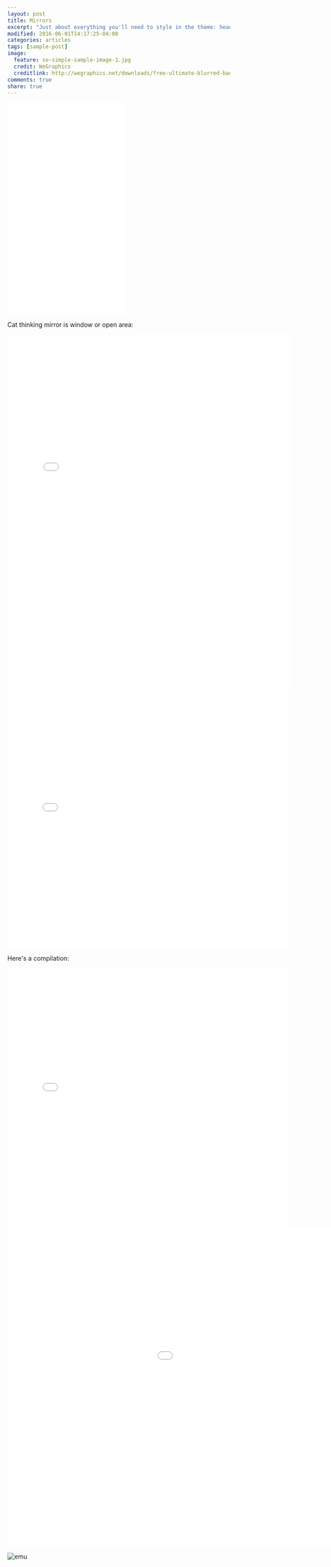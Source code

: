 ```yaml
---
layout: post
title: Mirrors
excerpt: "Just about everything you'll need to style in the theme: headings, paragraphs, blockquotes, tables, code blocks, and more."
modified: 2016-06-01T14:17:25-04:00
categories: articles
tags: [sample-post]
image:
  feature: so-simple-sample-image-1.jpg
  credit: WeGraphics
  creditlink: http://wegraphics.net/downloads/free-ultimate-blurred-background-pack/
comments: true
share: true
---
```



<iframe src='//gifs.com/embed/cat-mirror-Jy0Zlg' frameborder='0' scrolling='no' width='270px' height='480px' style='-webkit-backface-visibility: hidden;-webkit-transform: scale(1);' ></iframe>


Cat thinking mirror is window or open area:

<iframe src='//gifs.com/embed/cat-mirror-P7O1r4' frameborder='0' scrolling='no' width='640px' height='800px' style='-webkit-backface-visibility: hidden;-webkit-transform: scale(1);' ></iframe>


<iframe src='//gifs.com/embed/OMN7XY' frameborder='0' scrolling='no' width='636px' height='588px' style='-webkit-backface-visibility: hidden;-webkit-transform: scale(1);' ></iframe>

Here's a compilation:

<iframe src='//gfycat.com/remoteredaphid-cats' frameborder='0' scrolling='no' width='636px' height='588px' style='-webkit-backface-visibility: hidden;-webkit-transform: scale(1);' ></iframe>

<iframe src='//gifs.com/embed/k8A5jN' frameborder='0' scrolling='no' width='1280px' height='720px' style='-webkit-backface-visibility: hidden;-webkit-transform: scale(1);' ></iframe>

![emu]({{site.baseurl}}/images/used_images/eagle_looking_at_reflection.jpg "Picture of an emu")

